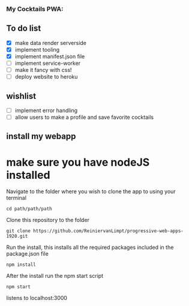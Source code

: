### My Cocktails PWA:

## To do list

- [x] make data render serverside
- [x] implement tooling
- [x] implement manifest.json file
- [ ] implement service-worker
- [ ] make it fancy with css!
- [ ] deploy website to heroku

## wishlist

- [ ] implement error handling
- [ ] allow users to make a profile and save favorite cocktails

## install my webapp

# make sure you have nodeJS installed

Navigate to the folder where you wish to clone the app to using your terminal

`cd path/path/path`

Clone this repository to the folder

`git clone https://github.com/ReiniervanLimpt/progressive-web-apps-1920.git`

Run the install, this installs all the required packages included in the package.json file

`npm install`

After the install run the npm start script

`npm start`

listens to localhost:3000
